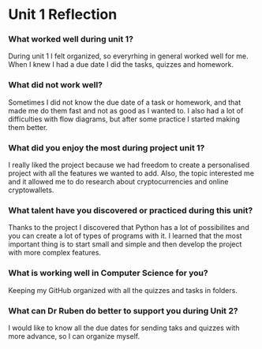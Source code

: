 # Unit 1 Reflection
### What worked well during unit 1?
During unit 1 I felt organized, so everyrhing in general worked well for me. When I knew I had a due date I did the tasks, quizzes and homework.
### What did not work well?
Sometimes I did not know the due date of a task or homework, and that made me do them fast and not as good as I wanted to. I also had a lot of difficulties with flow diagrams, but after some practice I started making them better.
### What did you enjoy the most during project unit 1?
I really liked the project because we had freedom to create a personalised project with all the features we wanted to add. Also, the topic interested me and it allowed me to do research about cryptocurrencies and online cryptowallets.
### What talent have you discovered or practiced during this unit?
Thanks to the project I discovered that Python has a lot of possibilites and you can create a lot of types of programs with it. I learned that the most important thing is to start small and simple and then develop the project with more complex features.
### What is working well in Computer Science for you?
Keeping my GitHub organized with all the quizzes and tasks in folders.
### What can Dr Ruben do better to support you during Unit 2?
I would like to know all the due dates for sending taks and quizzes with more advance, so I can organize myself. 
